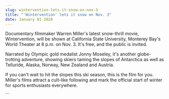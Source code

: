 ```yaml
---
slug: wintervention-lets-it-snow-on-nov-3
title: "'Wintervention' lets it snow on Nov. 3"
date: January 01 2020
---
```


 
<p>
  Documentary filmmaker Warren Miller's latest snow-thrill movie, Wintervention,
  will be shown at California State University, Monterey Bay's World Theater at
  8 p.m. on Nov. 3. It's free, and the public is invited.
</p>
<p>
  Narrated by Olympic gold medalist Jonny Moseley, it's another globe-trotting
  adventure, showing skiers taming the slopes of Antarctica as well as
  Telluride, Alaska, Norway, New Zealand and Austria.
</p>
<p>
  If you can't wait to hit the slopes this ski season, this is the film for you.
  Miller's films attract a cult-like following and mark the official start of
  winter for sports enthusiasts everywhere.
</p>
```
